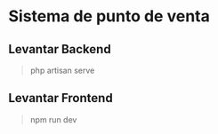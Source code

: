 # Sistema de punto de venta

## Levantar Backend

>php artisan serve

## Levantar Frontend

>npm run dev
